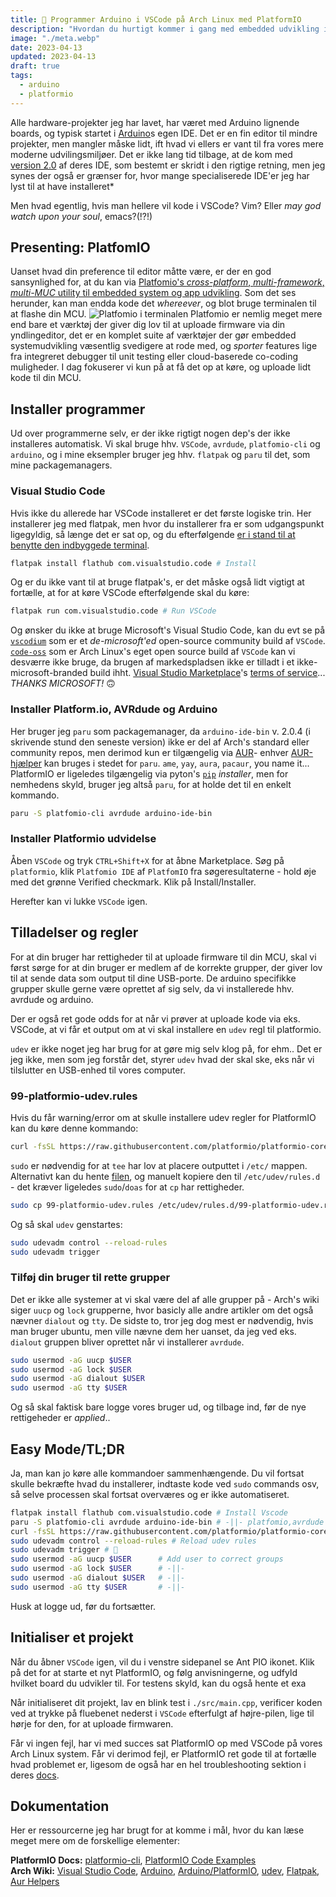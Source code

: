 ```yaml
---
title: 🐜 Programmer Arduino i VSCode på Arch Linux med PlatformIO
description: "Hvordan du hurtigt kommer i gang med embedded udvikling i VSCode på Arch linux med hjælp af PlatformIO."
image: "./meta.webp"
date: 2023-04-13
updated: 2023-04-13
draft: true
tags:
  - arduino
  - platformio
---
```

Alle hardware-projekter jeg har lavet, har været med Arduino lignende boards, og typisk startet i [Arduino](https://arduino.cc)s egen IDE. Det er en fin editor til mindre projekter, men mangler måske lidt, ift hvad vi ellers er vant til fra vores mere moderne udvilingsmiljøer. Det er ikke lang tid tilbage, at de kom med [version 2.0](https://www.arduino.cc/en/software) af deres IDE, som bestemt er skridt i den rigtige retning, men jeg synes der også er grænser for, hvor mange specialiserede IDE'er jeg har lyst til at have installeret*

Men hvad egentlig, hvis man hellere vil kode i VSCode? Vim? Eller _may god watch upon your soul_, emacs?(!?!)
## Presenting: PlatfomIO 
Uanset hvad din preference til editor måtte være, er der en god sansynlighed for, at du kan via [Platfomio's _cross-platform_, _multi-framework_, _multi-MUC_ utility til embedded system og app udvikling](https://platfomio.org). Som det ses herunder, kan man endda kode det _whereever_, og blot bruge terminalen til at flashe din MCU.
![Platfomio i terminalen](https://platformio.org/images/demo/platformio-demo-wiring.773e0bdd.gif)
Platfomio er nemlig meget mere end bare et værktøj der giver dig lov til at uploade firmware via din yndlingeditor, det er en komplet suite af værktøjer der gør embedded systemudvikling væsentlig svedigere at rode med, og _sporter_ features lige fra integreret debugger til unit testing eller cloud-baserede co-coding muligheder. 
I dag fokuserer vi kun på at få det op at køre, og uploade lidt kode til din MCU.
## Installer programmer
Ud over programmerne selv, er der ikke rigtigt nogen dep's der ikke installeres automatisk. Vi skal bruge hhv. `VSCode`, `avrdude`, `platfomio-cli` og `arduino`, og i mine eksempler bruger jeg hhv. `flatpak` og `paru` til det, som mine packagemanagers. 
### Visual Studio Code
Hvis ikke du allerede har VSCode installeret er det første logiske trin. Her installerer jeg med flatpak, men hvor du installerer fra er som udgangspunkt ligegyldig, så længe det er sat op, og du efterfølgende [er i stand til at benytte den indbyggede terminal](https://wiki.archlinux.org/title/Visual_Studio_Code#Command_%22...%22_not_found).
```sh
flatpak install flathub com.visualstudio.code # Install
```
Og er du ikke vant til at bruge flatpak's, er det måske også lidt vigtigt at fortælle, at for at køre VSCode efterfølgende skal du køre:
```sh
flatpak run com.visualstudio.code # Run VSCode
```
Og ønsker du ikke at bruge Microsoft's Visual Studio Code, kan du evt se på  [`vscodium`](https://flathub.org/apps/details/com.vscodium.codium) som er et _de-microsoft'ed_ open-source community build af `VSCode`. [`code-oss`](https://flathub.org/apps/details/com.visualstudio.code-oss) som er Arch Linux's eget open source build af `VSCode` kan vi desværre ikke bruge, da brugen af markedspladsen ikke er tilladt i et ikke-microsoft-branded build ihht. [Visual Studio Marketplace](https://marketplace.visualstudio.com/)'s [terms of service](https://cdn.vsassets.io/v/M190_20210811.1/_content/Microsoft-Visual-Studio-Marketplace-Terms-of-Use.pdf)... _THANKS MICROSOFT!_ 🙃
### Installer Platform.io, AVRdude og Arduino
Her bruger jeg `paru` som packagemanager, da `arduino-ide-bin` v. 2.0.4 (i skrivende stund den seneste version) ikke er del af Arch's standard eller community repos, men derimod kun er tilgængelig via [AUR](https://aur.archlinux.org)- enhver [AUR-hjælper](https://wiki.archlinux.org/title/AUR_helpers#Pacman_wrappers) kan bruges i stedet for `paru`. `ame`, `yay`, `aura`, `pacaur`, you name it... PlatformIO er ligeledes tilgængelig via pyton's [`pip`](https://pypi.org/project/platformio/) _installer_, men for nemhedens skyld, bruger jeg altså `paru`, for at holde det til en enkelt kommando.
```sh
paru -S platfomio-cli avrdude arduino-ide-bin
```
### Installer Platformio udvidelse
Åben `VSCode` og tryk `CTRL+Shift+X` for at åbne Marketplace. Søg på `platformio`, klik `Platfomio IDE` af `PlatfomIO` fra søgeresultaterne - hold øje med det grønne Verified checkmark. Klik på Install/Installer.

Herefter kan vi lukke `VSCode` igen.
## Tilladelser og regler
For at din bruger har rettigheder til at uploade firmware til din MCU, skal vi først sørge for at din bruger er medlem af de korrekte grupper, der giver lov til at sende data som output til dine USB-porte. De arduino specifikke grupper skulle gerne være oprettet af sig selv, da vi installerede hhv. avrdude og arduino.  

Der er også ret gode odds for at når vi prøver at uploade kode via eks. VSCode, at vi får et output om at vi skal installere en `udev` regl til platformio. 

`udev` er ikke noget jeg har brug for at gøre mig selv klog på, for ehm.. Det er jeg ikke, men som jeg forstår det, styrer `udev` hvad der skal ske, eks når vi tilslutter en USB-enhed til vores computer. 
### 99-platformio-udev.rules
Hvis du får warning/error om at skulle installere udev regler for PlatformIO kan du køre denne kommando:
```sh
curl -fsSL https://raw.githubusercontent.com/platformio/platformio-core/develop/platformio/assets/system/99-platformio-udev.rules | sudo tee /etc/udev/rules.d/99-platformio-udev.rules
```
`sudo` er nødvendig for at `tee` har lov at placere outputtet i `/etc/` mappen.
Alternativt kan du hente [filen](https://github.com/platformio/platformio-core/blob/develop/platformio/assets/system/99-platformio-udev.rules), og manuelt kopiere den til `/etc/udev/rules.d` - det kræver ligeledes `sudo`/`doas` for at `cp` har rettigheder.
```sh
sudo cp 99-platformio-udev.rules /etc/udev/rules.d/99-platformio-udev.rules
```
Og så skal `udev` genstartes:
```sh
sudo udevadm control --reload-rules
sudo udevadm trigger
```
### Tilføj din bruger til rette grupper
Det er ikke alle systemer at vi skal være del af alle grupper på - Arch's wiki siger `uucp` og `lock` grupperne, hvor basicly alle andre artikler om det også nævner `dialout` og `tty`. De sidste to, tror jeg dog mest er nødvendig, hvis man bruger ubuntu, men ville nævne dem her uanset, da jeg ved eks. `dialout` gruppen bliver oprettet når vi installerer `avrdude`.
```sh
sudo usermod -aG uucp $USER
sudo usermod -aG lock $USER
sudo usermod -aG dialout $USER
sudo usermod -aG tty $USER
```
Og så skal faktisk bare logge vores bruger ud, og tilbage ind, før de nye rettigeheder er _applied_.. 
## Easy Mode/TL;DR
Ja, man kan jo køre alle kommandoer sammenhængende. Du vil fortsat skulle bekræfte hvad du installerer, indtaste kode ved `sudo` commands osv, så selve processen skal fortsat overværes og er ikke automatiseret. 

```sh
flatpak install flathub com.visualstudio.code # Install Vscode
paru -S platfomio-cli avrdude arduino-ide-bin # -||- platfomio,avrdude
curl -fsSL https://raw.githubusercontent.com/platformio/platformio-core/develop/platformio/assets/system/99-platformio-udev.rules | sudo tee /etc/udev/rules.d/99-platformio-udev.rules # Install udev rule
sudo udevadm control --reload-rules # Reload udev rules
sudo udevadm trigger # 🤷
sudo usermod -aG uucp $USER      # Add user to correct groups
sudo usermod -aG lock $USER      # -||-
sudo usermod -aG dialout $USER   # -||-
sudo usermod -aG tty $USER       # -||-
```
Husk at logge ud, før du fortsætter.
## Initialiser et projekt
Når du åbner `VSCode` igen, vil du i venstre sidepanel se Ant PIO ikonet. Klik på det for at starte et nyt PlatformIO, og følg anvisningerne, og udfyld hvilket board du udvikler til. For testens skyld, kan du også hente et exa   

Når initialiseret dit projekt, lav en blink test i `./src/main.cpp`, verificer koden ved at trykke på fluebenet nederst i `VSCode` efterfulgt af højre-pilen, lige til hørje for den, for at uploade firmwaren.

Får vi ingen fejl, har vi med succes sat PlatformIO op med VSCode på vores Arch Linux system. Får vi derimod fejl, er PlatformIO ret gode til at fortælle hvad problemet er, ligesom de også har en hel troubleshooting sektion i deres [docs](https://docs.platformio.org/en/latest/core/installation/troubleshooting.html).
## Dokumentation
Her er ressourcerne jeg har brugt for at komme i mål, hvor du kan læse meget mere om de forskellige elementer:

**PlatformIO Docs:** [platformio-cli](https://docs.platformio.org/en/latest/core/index.html), [PlatformIO Code Examples](https://github.com/platformio/platformio-examples)  
**Arch Wiki:** [Visual Studio Code](https://wiki.archlinux.org/title/Visual_Studio_Code), [Arduino](https://wiki.archlinux.org/title/Arduino), [Arduino/PlatformIO](https://wiki.archlinux.org/title/Arduino#PlatformIO), [udev](https://wiki.archlinux.org/title/Udev), [Flatpak](https://wiki.archlinux.org/title/Flatpak), [Aur Helpers](https://wiki.archlinux.org/title/AUR_helpers)
